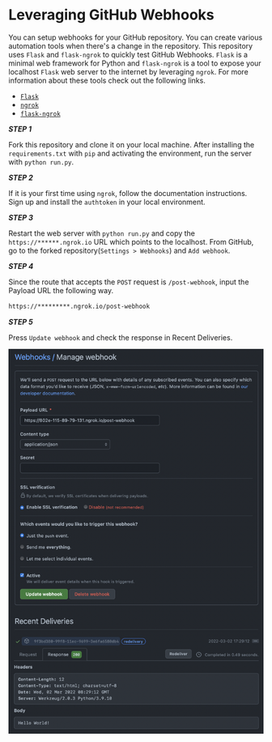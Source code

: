 # Leveraging GitHub Webhooks

You can setup webhooks for your GitHub repository. You can create various automation tools when there's a change in the repository. This repository uses `Flask` and `flask-ngrok` to quickly test GitHub Webhooks. `Flask` is a minimal web framework for Python and `flask-ngrok` is a tool to expose your localhost `Flask` web server to the internet by leveraging `ngrok`. For more information about these tools check out the following links.

- [`Flask`](https://flask.palletsprojects.com/en/2.0.x/)
- [`ngrok`](https://ngrok.com/docs)
- [`flask-ngrok`](https://github.com/gstaff/flask-ngrok)



***STEP 1***

Fork this repository and clone it on your local machine. After installing the `requirements.txt` with `pip` and activating the environment, run the server with `python run.py`.



***STEP 2***

If it is your first time using `ngrok`, follow the documentation instructions. Sign up and install the `authtoken` in your local environment.

***STEP 3***

Restart the web server with `python run.py` and copy the `https://******.ngrok.io` URL which points to the localhost. From GitHub, go to the forked repository(`Settings > Webhooks`) and `Add webhook`. 

***STEP 4***

Since the route that accepts the `POST` request is `/post-webhook`, input the Payload URL the following way.

```txt
https://*********.ngrok.io/post-webhook
```

***STEP 5***

Press `Update webhook` and check the response in Recent Deliveries.

![image-20220302182457589](img.png)
